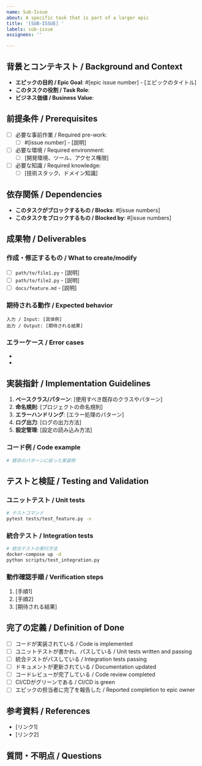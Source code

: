 ```yaml
---
name: Sub-Issue
about: A specific task that is part of a larger epic
title: '[SUB-ISSUE] '
labels: sub-issue
assignees: ''

---
```


## 背景とコンテキスト / Background and Context
<!-- このサブイシューが必要な理由と、エピック全体での位置づけを説明 -->
- **エピックの目的 / Epic Goal**: #[epic issue number] - [エピックのタイトル]
- **このタスクの役割 / Task Role**: 
- **ビジネス価値 / Business Value**: 

## 前提条件 / Prerequisites
<!-- このタスクを開始する前に必要なもの -->
- [ ] 必要な事前作業 / Required pre-work: 
  - [ ] #[issue number] - [説明]
- [ ] 必要な環境 / Required environment:
  - [ ] [開発環境、ツール、アクセス権限]
- [ ] 必要な知識 / Required knowledge:
  - [ ] [技術スタック、ドメイン知識]

## 依存関係 / Dependencies
<!-- 他のタスクとの関係性 -->
- **このタスクがブロックするもの / Blocks**: #[issue numbers]
- **このタスクをブロックするもの / Blocked by**: #[issue numbers]

## 成果物 / Deliverables
### 作成・修正するもの / What to create/modify
- [ ] `path/to/file1.py` - [説明]
- [ ] `path/to/file2.py` - [説明]
- [ ] `docs/feature.md` - [説明]

### 期待される動作 / Expected behavior
```
入力 / Input: [具体例]
出力 / Output: [期待される結果]
```

### エラーケース / Error cases
- [エラーケース1]: [対処方法]
- [エラーケース2]: [対処方法]

## 実装指針 / Implementation Guidelines
<!-- 既存コードとの整合性を保つための指針 -->
1. **ベースクラス/パターン**: [使用すべき既存のクラスやパターン]
2. **命名規則**: [プロジェクトの命名規則]
3. **エラーハンドリング**: [エラー処理のパターン]
4. **ログ出力**: [ログの出力方法]
5. **設定管理**: [設定の読み込み方法]

### コード例 / Code example
```python
# 既存のパターンに従った実装例
```

## テストと検証 / Testing and Validation
### ユニットテスト / Unit tests
```bash
# テストコマンド
pytest tests/test_feature.py -v
```

### 統合テスト / Integration tests
```bash
# 統合テストの実行方法
docker-compose up -d
python scripts/test_integration.py
```

### 動作確認手順 / Verification steps
1. [手順1]
2. [手順2]
3. [期待される結果]

## 完了の定義 / Definition of Done
- [ ] コードが実装されている / Code is implemented
- [ ] ユニットテストが書かれ、パスしている / Unit tests written and passing
- [ ] 統合テストがパスしている / Integration tests passing
- [ ] ドキュメントが更新されている / Documentation updated
- [ ] コードレビューが完了している / Code review completed
- [ ] CI/CDがグリーンである / CI/CD is green
- [ ] エピックの担当者に完了を報告した / Reported completion to epic owner

## 参考資料 / References
<!-- 関連するドキュメントやリソース -->
- [リンク1]
- [リンク2]

## 質問・不明点 / Questions
<!-- 不明な点があれば記載 -->